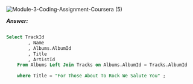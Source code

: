 ![Module-3-Coding-Assignment-Coursera (5)](https://user-images.githubusercontent.com/79485961/171996104-5a4704f1-852a-44c6-91fd-06f6edfb70e0.png)

***Answer:***

```SQL

Select TrackId
        , Name
        , Albums.AlbumId
        , Title
        , ArtistId
    From Albums Left Join Tracks on Albums.AlbumId = Tracks.AlbumId

    where Title = "For Those About To Rock We Salute You" ;

```
